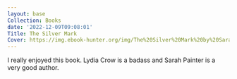 ```yaml
---
layout: base
Collection: Books
date: '2022-12-09T09:08:01'
Title: The Silver Mark
Cover: https://img.ebook-hunter.org/img/The%20Silver%20Mark%20by%20Sarah%20Painter.jpg
---
```


I really enjoyed this book. Lydia Crow is a badass and Sarah Painter is a very good author.